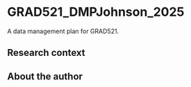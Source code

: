 # GRAD521_DMPJohnson_2025

A data management plan for GRAD521.


## Research context

## About the author

